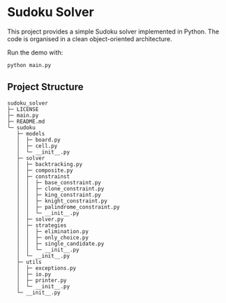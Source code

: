 # Sudoku Solver

This project provides a simple Sudoku solver implemented in Python. The code is organised in a clean object-oriented architecture.

Run the demo with:

```bash
python main.py
```

## Project Structure

```plaintext
sudoku_solver
├─ LICENSE
├─ main.py
├─ README.md
└─ sudoku
   ├─ models
   │  ├─ board.py
   │  ├─ cell.py
   │  └─ __init__.py
   ├─ solver
   │  ├─ backtracking.py
   │  ├─ composite.py
   │  ├─ constrainst
   │  │  ├─ base_constraint.py
   │  │  ├─ clone_constraint.py
   │  │  ├─ king_constraint.py
   │  │  ├─ knight_constraint.py
   │  │  ├─ palindrome_constraint.py
   │  │  └─ __init__.py
   │  ├─ solver.py
   │  ├─ strategies
   │  │  ├─ elimination.py
   │  │  ├─ only_choice.py
   │  │  ├─ single_candidate.py
   │  │  └─ __init__.py
   │  └─ __init__.py
   ├─ utils
   │  ├─ exceptions.py
   │  ├─ io.py
   │  ├─ printer.py
   │  └─ __init__.py
   └─ __init__.py

```
